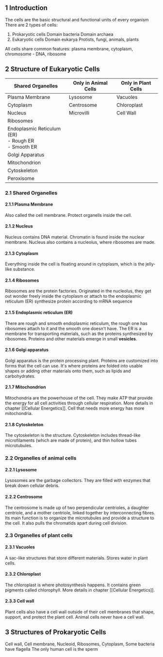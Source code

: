 ## 1 Introduction
The cells are the basic structural and functional units of every organism
There are 2 types of cells:
1. Prokaryotic cells
	Domain bacteria
	Domain archaea
2. Eukaryotic cells
	Domain eukarya
	Protists, fungi, animals, plants

All cells share common features:
plasma membrane, cytoplasm, chromosome - DNA, ribosome

## 2 Structure of Eukaryotic Cells

| Shared Organelles                                           | Only in Animal Cells | Only in Plant Cells |
| ----------------------------------------------------------- | -------------------- | ------------------- |
| Plasma Membrane                                             | Lysosome             | Vacuoles            |
| Cytoplasm                                                   | Centrosome           | Chloroplast         |
| Nucleus                                                     | Microvilli           | Cell Wall           |
| Ribosomes                                                   |                      |                     |
| Endoplasmic Reticulum (ER) <br> - Rough ER <br> - Smooth ER |                      |                     |
| Golgi Apparatus                                             |                      |                     |
| Mitochondrion                                               |                      |                     |
| Cytoskeleton                                                |                      |                     |
| Peroxisome                                                  |                      |                     |

### 2.1 Shared Organelles
#### 2.1.1 Plasma Membrane
Also called the cell membrane.
Protect organells inside the cell.

#### 2.1.2 Nucleus
Nucleus contains DNA material.
Chromatin is found inside the nuclear membrane.
Nucleus also contains a nucleolus, where ribosomes are made.

#### 2.1.3 Cytoplasm
Everything inside the cell is floating around in cytoplasm, which is the jelly-like substance.

#### 2.1.4 Ribosomes
Ribosomes are the protein factories.
Originated in the nucleolus, they get out
wonder freely inside the cytoplasm or attach to the endoplasmic reticulum (ER)
synthesize protein according to mRNA sequence

#### 2.1.5 Endoplasmic reticulum (ER)
There are rough and smooth endoplasmic reticulum, the rough one has ribosomes attach to it and the smooth one doesn't have.
The ER is a membrane for transporting materials, such as the proteins synthesized by ribosomes.
Proteins and other materials emerge in small **vesicles**.

#### 2.1.6 Golgi apparatus
Golgi apparatus is the protein processing plant.
Proteins are customized into forms that the cell can use.
It's where proteins are folded into usable shapes or adding other materials onto them, such as lipids and carbohydrates.

#### 2.1.7 Mitochondrion
Mitochondria are the powerhouse of the cell.
They make ATP that provide the energy for all cell activities through cellular respiration.
More details in chapter [[Cellular Energetics]].
Cell that needs more energy has more mitochondria.

#### 2.1.8 Cytoskeleton
The cytoskeleton is the structure.
Cytoskeleton includes thread-like microfilaments (which are made of protein), and thin hollow tubes microtubules.

### 2.2 Organelles of animal cells
#### 2.2.1 Lysosome
Lysosomes are the garbage collectors.
They are filled with enzymes that break down cellular debris.

#### 2.2.2 Centrosome
The centrosome is made up of two perpendicular centrioles, a daughter centriole, and a mother centriole, linked together by interconnecting fibres.
Its main function is to organize the microtubules and provide a structure to the cell.
It also pulls the chromatids apart during cell division.

### 2.3 Organelles of plant cells
#### 2.3.1 Vacuoles
A sac-like structures that store different materials.
Stores water in plant cells.

#### 2.3.2 Chloroplast
The chloroplast is where photosynthesis happens.
It contains green pigments called chlorophyll.
More details in chapter [[Cellular Energetics]].

#### 2.3.3 Cell wall
Plant cells also have a cell wall outside of their cell membranes that shape, support, and protect the plant cell.
Animal cells never have a cell wall.

## 3 Structures of Prokaryotic Cells
Cell wall, Cell membrane, Nucleoid, Ribosomes, Cytoplasm,
Some bacteria have flagella
The only human cell is the sperm
